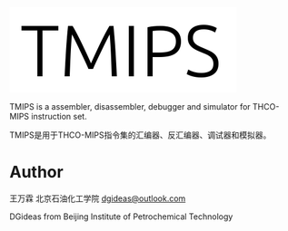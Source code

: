 ![TMIPS](TMIPS_LOGO.png)

TMIPS is a assembler, disassembler, debugger and simulator for THCO-MIPS instruction set.

TMIPS是用于THCO-MIPS指令集的汇编器、反汇编器、调试器和模拟器。

# Author
王万霖 北京石油化工学院 dgideas@outlook.com

DGideas from Beijing Institute of Petrochemical Technology